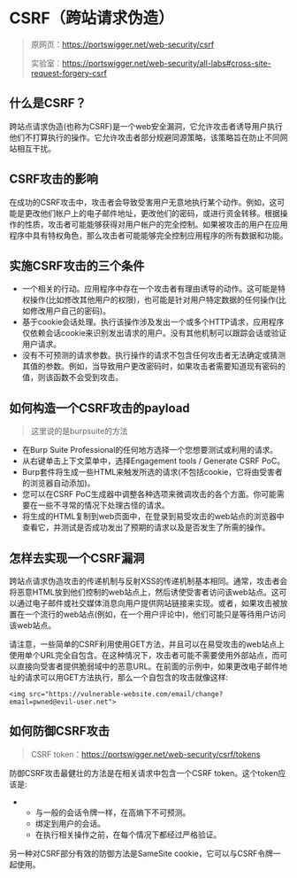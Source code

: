 # CSRF（跨站请求伪造）

> 原网页：https://portswigger.net/web-security/csrf
>
> 实验室：https://portswigger.net/web-security/all-labs#cross-site-request-forgery-csrf

## 什么是CSRF？

跨站点请求伪造(也称为CSRF)是一个web安全漏洞，它允许攻击者诱导用户执行他们不打算执行的操作。它允许攻击者部分规避同源策略，该策略旨在防止不同网站相互干扰。

## CSRF攻击的影响

在成功的CSRF攻击中，攻击者会导致受害用户无意地执行某个动作。例如，这可能是更改他们帐户上的电子邮件地址，更改他们的密码，或进行资金转移。根据操作的性质，攻击者可能能够获得对用户帐户的完全控制。如果被攻击的用户在应用程序中具有特权角色，那么攻击者可能能够完全控制应用程序的所有数据和功能。

## 实施CSRF攻击的三个条件

- 一个相关的行动。应用程序中存在一个攻击者有理由诱导的动作。这可能是特权操作(比如修改其他用户的权限)，也可能是针对用户特定数据的任何操作(比如修改用户自己的密码)。
- 基于cookie会话处理。执行该操作涉及发出一个或多个HTTP请求，应用程序仅依赖会话cookie来识别发出请求的用户。没有其他机制可以跟踪会话或验证用户请求。
- 没有不可预测的请求参数。执行操作的请求不包含任何攻击者无法确定或猜测其值的参数。例如，当导致用户更改密码时，如果攻击者需要知道现有密码的值，则该函数不会受到攻击。

## 如何构造一个CSRF攻击的payload

> 这里说的是burpsuite的方法

- 在Burp Suite Professional的任何地方选择一个您想要测试或利用的请求。
- 从右键单击上下文菜单中，选择Engagement tools / Generate CSRF PoC。
- Burp套件将生成一些HTML来触发所选的请求(不包括cookie，它将由受害者的浏览器自动添加)。
- 您可以在CSRF PoC生成器中调整各种选项来微调攻击的各个方面。你可能需要在一些不寻常的情况下处理古怪的请求。
- 将生成的HTML复制到web页面中，在登录到易受攻击的web站点的浏览器中查看它，并测试是否成功发出了预期的请求以及是否发生了所需的操作。

## 怎样去实现一个CSRF漏洞

跨站点请求伪造攻击的传递机制与反射XSS的传递机制基本相同。通常，攻击者会将恶意HTML放到他们控制的web站点上，然后诱使受害者访问该web站点。这可以通过电子邮件或社交媒体消息向用户提供网站链接来实现。或者，如果攻击被放置在一个流行的web站点(例如，在一个用户评论中)，他们可能只是等待用户访问该web站点。

请注意，一些简单的CSRF利用使用GET方法，并且可以在易受攻击的web站点上使用单个URL完全自包含。在这种情况下，攻击者可能不需要使用外部站点，而可以直接向受害者提供脆弱域中的恶意URL。在前面的示例中，如果更改电子邮件地址的请求可以用GET方法执行，那么一个自包含的攻击就像这样:

```
<img src="https://vulnerable-website.com/email/change?email=pwned@evil-user.net">
```

## 如何防御CSRF攻击

> CSRF token：https://portswigger.net/web-security/csrf/tokens

防御CSRF攻击最健壮的方法是在相关请求中包含一个CSRF token。这个token应该是:

- - 与一般的会话令牌一样，在高熵下不可预测。
  - 绑定到用户的会话。
  - 在执行相关操作之前，在每个情况下都经过严格验证。

另一种对CSRF部分有效的防御方法是SameSite cookie，它可以与CSRF令牌一起使用。